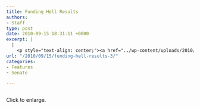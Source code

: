 ```yaml
---
title: Funding Hell Results
authors:
- Staff
type: post
date: 2010-09-15 18:31:11 +0000
excerpt: |
  |
    <p style="text-align: center;"><a href="../wp-content/uploads/2010/09/fundinghell.jpg"><img class="size-full wp-image-202   aligncenter" title="fundinghell" src="../wp-content/uploads/2010/09/fundinghell.jpg" alt="" width="265" height="204" /></a></p>
url: "/2010/09/15/funding-hell-results-3/"
categories:
- Features
- Senate

---
```

<div id="attachment_202" style="width: 640px" class="wp-caption aligncenter">
  <a href="https://i1.wp.com/www.reedquest.org/wp-content/uploads/2010/09/fundinghell.jpg"><img class="size-full wp-image-202" title="fundinghell" src="https://i1.wp.com/www.reedquest.org/wp-content/uploads/2010/09/fundinghell.jpg?resize=630%2C486" alt="" data-recalc-dims="1" /></a>
  
  <p class="wp-caption-text">
    Click to enlarge.
  </p>
</div>

<p style="text-align: center;">